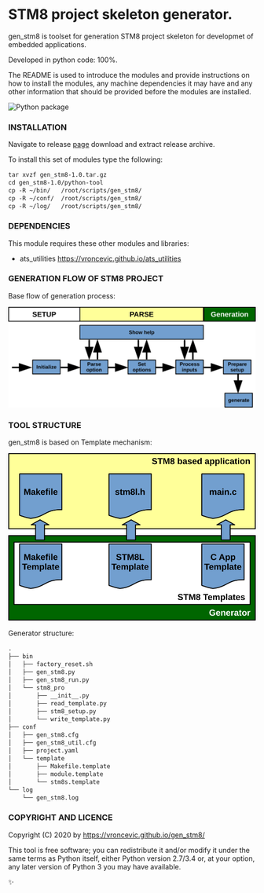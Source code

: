 # STM8 project skeleton generator.

gen_stm8 is toolset for generation STM8 project skeleton for
developmet of embedded applications.

Developed in python code: 100%.

The README is used to introduce the modules and provide instructions on
how to install the modules, any machine dependencies it may have and any
other information that should be provided before the modules are installed.

![Python package](https://github.com/vroncevic/gen_stm8/workflows/Python%20package/badge.svg?branch=master)

### INSTALLATION
Navigate to release [page](https://github.com/vroncevic/gen_stm8/releases/tag/v1.0) download and extract release archive.

To install this set of modules type the following:

```
tar xvzf gen_stm8-1.0.tar.gz
cd gen_stm8-1.0/python-tool
cp -R ~/bin/   /root/scripts/gen_stm8/
cp -R ~/conf/  /root/scripts/gen_stm8/
cp -R ~/log/   /root/scripts/gen_stm8/
```

### DEPENDENCIES

This module requires these other modules and libraries:

* ats_utilities https://vroncevic.github.io/ats_utilities

### GENERATION FLOW OF STM8 PROJECT

Base flow of generation process:

![alt tag](https://raw.githubusercontent.com/vroncevic/gen_stm8/dev/python-tool-docs/gen_stm8_flow.png)

### TOOL STRUCTURE

gen_stm8 is based on Template mechanism:

![alt tag](https://raw.githubusercontent.com/vroncevic/gen_stm8/dev/python-tool-docs/gen_stm8.png)

Generator structure:

```
.
├── bin
│   ├── factory_reset.sh
│   ├── gen_stm8.py
│   ├── gen_stm8_run.py
│   └── stm8_pro
│       ├── __init__.py
│       ├── read_template.py
│       ├── stm8_setup.py
│       └── write_template.py
├── conf
│   ├── gen_stm8.cfg
│   ├── gen_stm8_util.cfg
│   ├── project.yaml
│   └── template
│       ├── Makefile.template
│       ├── module.template
│       └── stm8s.template
└── log
    └── gen_stm8.log
```

### COPYRIGHT AND LICENCE

Copyright (C) 2020 by https://vroncevic.github.io/gen_stm8/

This tool is free software; you can redistribute it and/or modify
it under the same terms as Python itself, either Python version 2.7/3.4 or,
at your option, any later version of Python 3 you may have available.

:sparkles:
